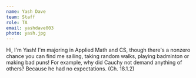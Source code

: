 ```yaml
---
name: Yash Dave
team: Staff
role: TA
email: yashdave003
photo: yash.jpg
---
```


Hi, I'm Yash! I'm majoring in Applied Math and CS, though there's a nonzero chance you can find me sailing, taking random walks, playing badminton or making bad puns! For example, why did Cauchy not demand anything of others? Because he had no expectations. (Ch. 18.1.2)